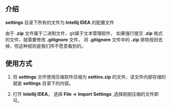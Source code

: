 ## 介绍
**settings** 目录下所有的文件为 **Intellij IDEA** 的配置文件

由于 **.zip** 文件属于二进制文件，git属于文本管理软件，
如果强行提交 **.zip** 格式的文件，就需要修改 **.gitignore** 文件，
将 **.gitignore** 文件中的 **.zip** 排除规则去掉，但这种规则是我们所不愿意看到的。

## 使用方式
1) 将 **settings** 文件使用压缩软件压缩为 **settins.zip** 的文件，该文件内部存储的就是 **settings** 目录下的内容。

2) 打开 **Intellij IDEA**， 选择 **File -> Import Settings** ,选择刚刚压缩的文件即可。